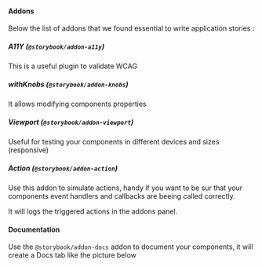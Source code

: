 

#### Addons

Below the list of addons that we found essential to write application stories :

##### A11Y (`@storybook/addon-a11y`)

This is a useful plugin to validate WCAG

##### withKnobs (`@storybook/addon-knobs`)

It allows modifying components properties 

##### Viewport (`@storybook/addon-viewport`)

Useful for testing your components in different devices and sizes (responsive)

##### Action (`@storybook/addon-action`)

Use this addon to simulate actions, handy if you want to be sur that your components event handlers and callbacks are beeing called correctly.

It will logs the triggered actions in the addons panel.

#### Documentation

Use the `@storybook/addon-docs` addon to document your components, it will create a Docs tab like the picture below
